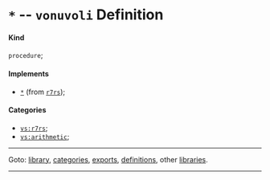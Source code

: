 

<a id='definition__vonuvoli__ZZZZ__2a'></a>

# `*` -- `vonuvoli` Definition


<a id='definition__vonuvoli__ZZZZ__2a__kind'></a>

#### Kind

`procedure`;


<a id='definition__vonuvoli__ZZZZ__2a__implements'></a>

#### Implements

 * [`*`](../../r7rs/definitions/ZZZZ__2a.md#definition__r7rs__ZZZZ__2a) (from [`r7rs`](../../r7rs/_index.md#library__r7rs));


<a id='definition__vonuvoli__ZZZZ__2a__categories'></a>

#### Categories

 * [`vs:r7rs`](../../vonuvoli/categories/vs_3a_r7rs.md#category__vonuvoli__vs_3a_r7rs);
 * [`vs:arithmetic`](../../vonuvoli/categories/vs_3a_arithmetic.md#category__vonuvoli__vs_3a_arithmetic);

----

Goto: [library](../../vonuvoli/_index.md#library__vonuvoli), [categories](../../vonuvoli/categories/_index.md#toc__vonuvoli__categories), [exports](../../vonuvoli/exports/_index.md#toc__vonuvoli__exports), [definitions](../../vonuvoli/definitions/_index.md#toc__vonuvoli__definitions), other [libraries](../../_libraries.md#toc__libraries).

----

